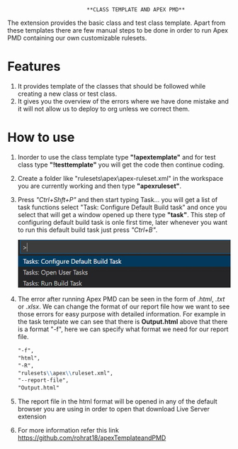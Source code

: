                              **CLASS TEMPLATE AND APEX PMD**

The extension provides the basic class and test class template. Apart from these templates there are few manual steps to be done in order to run Apex PMD containing our own customizable rulesets.

# Features
1. It provides template of the classes that should be followed while creating a new class or test class.
2. It gives you the overview of the errors where we have done mistake and it will not allow us to deploy to org unless we correct them.
# How to use
1. Inorder to use the class template type **"!apextemplate"** and for test class type **"!testtemplate"** you will get the code then continue coding.
2. Create a folder like "rulesets\apex\apex-ruleset.xml" in the workspace you are currently working and then type **"apexruleset"**.
3. Press _"Ctrl+Shft+P"_ and then start typing Task... you will get a list of task functions select "Task: Configure Default Build task" and once you select that will get a window opened up there type **"task"**. This step of configuring default build task is onle first time, later whenever you want to run this default build task just press _"Ctrl+B"_.

    ![Screenshot](https://github.com/rohrat18/apexTemplateandPMD/blob/master/images/task%20configure.jpg)

4. The error after running Apex PMD can be seen in the form of *.html*, *.txt* or *.xlsx*. We can change the format of our report file how we want to see those errors for easy purpose with detailed information. For example in the task template we can see that there is **Output.html** above that there is a format "-f", here we can specify what format we need for our report file.
    ```markdown
    "-f",
    "html",
    "-R",
    "rulesets\\apex\\ruleset.xml",
    "--report-file",
    "Output.html"
    ```

5. The report file in the html format will be opened in any of the default browser you are using in order to open that download Live Server extension 
6. For more information refer this link https://github.com/rohrat18/apexTemplateandPMD



                